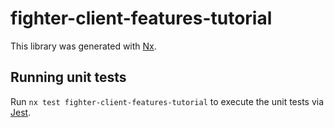 # fighter-client-features-tutorial

This library was generated with [Nx](https://nx.dev).

## Running unit tests

Run `nx test fighter-client-features-tutorial` to execute the unit tests via [Jest](https://jestjs.io).
